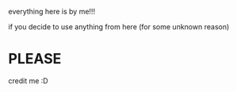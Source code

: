 everything here is by me!!! 

if you decide to use anything from here (for some unknown reason)

# PLEASE

credit me :D
